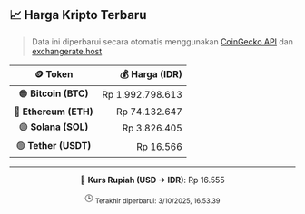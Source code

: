 

<!-- HARGA_KRIPTO -->
## 📈 Harga Kripto Terbaru

> Data ini diperbarui secara otomatis menggunakan [CoinGecko API](https://www.coingecko.com/) dan [exchangerate.host](https://exchangerate.host/)

<div align="center">

| 🪙 Token | 💰 Harga (IDR) |
|:------:|---------------:|
| 🟠 **Bitcoin (BTC)**   | Rp 1.992.798.613 |
| 🔵 **Ethereum (ETH)**  | Rp 74.132.647 |
| 🟣 **Solana (SOL)**    | Rp 3.826.405 |
| 🟢 **Tether (USDT)**   | Rp 16.566 |

---

💱 **Kurs Rupiah (USD → IDR)**: Rp 16.555

🕒 <sub>Terakhir diperbarui: 3/10/2025, 16.53.39</sub>

</div>
<!-- /HARGA_KRIPTO -->